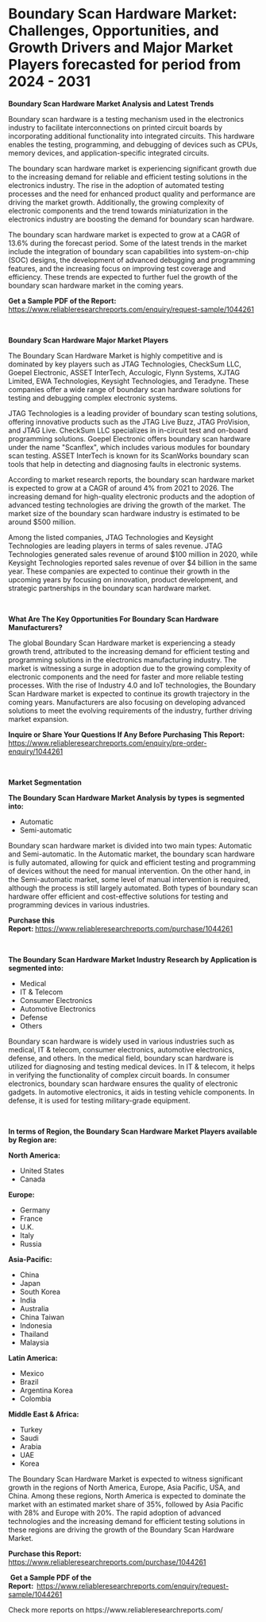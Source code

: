 <p><h1>Boundary Scan Hardware Market: Challenges, Opportunities, and Growth Drivers and Major Market Players forecasted for period from 2024 - 2031</h1></p><p><strong>Boundary Scan Hardware Market Analysis and Latest Trends</strong></p>
<p><p>Boundary scan hardware is a testing mechanism used in the electronics industry to facilitate interconnections on printed circuit boards by incorporating additional functionality into integrated circuits. This hardware enables the testing, programming, and debugging of devices such as CPUs, memory devices, and application-specific integrated circuits.</p><p>The boundary scan hardware market is experiencing significant growth due to the increasing demand for reliable and efficient testing solutions in the electronics industry. The rise in the adoption of automated testing processes and the need for enhanced product quality and performance are driving the market growth. Additionally, the growing complexity of electronic components and the trend towards miniaturization in the electronics industry are boosting the demand for boundary scan hardware.</p><p>The boundary scan hardware market is expected to grow at a CAGR of 13.6% during the forecast period. Some of the latest trends in the market include the integration of boundary scan capabilities into system-on-chip (SOC) designs, the development of advanced debugging and programming features, and the increasing focus on improving test coverage and efficiency. These trends are expected to further fuel the growth of the boundary scan hardware market in the coming years.</p></p>
<p><strong>Get a Sample PDF of the Report:&nbsp;</strong> <a href="https://www.reliableresearchreports.com/enquiry/request-sample/1044261">https://www.reliableresearchreports.com/enquiry/request-sample/1044261</a></p>
<p>&nbsp;</p>
<p><strong>Boundary Scan Hardware Major Market Players</strong></p>
<p><p>The Boundary Scan Hardware Market is highly competitive and is dominated by key players such as JTAG Technologies, CheckSum LLC, Goepel Electronic, ASSET InterTech, Acculogic, Flynn Systems, XJTAG Limited, EWA Technologies, Keysight Technologies, and Teradyne. These companies offer a wide range of boundary scan hardware solutions for testing and debugging complex electronic systems.</p><p>JTAG Technologies is a leading provider of boundary scan testing solutions, offering innovative products such as the JTAG Live Buzz, JTAG ProVision, and JTAG Live. CheckSum LLC specializes in in-circuit test and on-board programming solutions. Goepel Electronic offers boundary scan hardware under the name "Scanflex", which includes various modules for boundary scan testing. ASSET InterTech is known for its ScanWorks boundary scan tools that help in detecting and diagnosing faults in electronic systems.</p><p>According to market research reports, the boundary scan hardware market is expected to grow at a CAGR of around 4% from 2021 to 2026. The increasing demand for high-quality electronic products and the adoption of advanced testing technologies are driving the growth of the market. The market size of the boundary scan hardware industry is estimated to be around $500 million.</p><p>Among the listed companies, JTAG Technologies and Keysight Technologies are leading players in terms of sales revenue. JTAG Technologies generated sales revenue of around $100 million in 2020, while Keysight Technologies reported sales revenue of over $4 billion in the same year. These companies are expected to continue their growth in the upcoming years by focusing on innovation, product development, and strategic partnerships in the boundary scan hardware market.</p></p>
<p>&nbsp;</p>
<p><strong>What Are The Key Opportunities For Boundary Scan Hardware Manufacturers?</strong></p>
<p><p>The global Boundary Scan Hardware market is experiencing a steady growth trend, attributed to the increasing demand for efficient testing and programming solutions in the electronics manufacturing industry. The market is witnessing a surge in adoption due to the growing complexity of electronic components and the need for faster and more reliable testing processes. With the rise of Industry 4.0 and IoT technologies, the Boundary Scan Hardware market is expected to continue its growth trajectory in the coming years. Manufacturers are also focusing on developing advanced solutions to meet the evolving requirements of the industry, further driving market expansion.</p></p>
<p><strong>Inquire or Share Your Questions If Any Before Purchasing This Report:</strong> <a href="https://www.reliableresearchreports.com/enquiry/pre-order-enquiry/1044261">https://www.reliableresearchreports.com/enquiry/pre-order-enquiry/1044261</a></p>
<p>&nbsp;</p>
<p><strong>Market Segmentation</strong></p>
<p><strong>The Boundary Scan Hardware Market Analysis by types is segmented into:</strong></p>
<p><ul><li>Automatic</li><li>Semi-automatic</li></ul></p>
<p><p>Boundary scan hardware market is divided into two main types: Automatic and Semi-automatic. In the Automatic market, the boundary scan hardware is fully automated, allowing for quick and efficient testing and programming of devices without the need for manual intervention. On the other hand, in the Semi-automatic market, some level of manual intervention is required, although the process is still largely automated. Both types of boundary scan hardware offer efficient and cost-effective solutions for testing and programming devices in various industries.</p></p>
<p><strong>Purchase this Report:&nbsp;</strong><a href="https://www.reliableresearchreports.com/purchase/1044261">https://www.reliableresearchreports.com/purchase/1044261</a></p>
<p>&nbsp;</p>
<p><strong>The Boundary Scan Hardware Market Industry Research by Application is segmented into:</strong></p>
<p><ul><li>Medical</li><li>IT & Telecom</li><li>Consumer Electronics</li><li>Automotive Electronics</li><li>Defense</li><li>Others</li></ul></p>
<p><p>Boundary scan hardware is widely used in various industries such as medical, IT & telecom, consumer electronics, automotive electronics, defense, and others. In the medical field, boundary scan hardware is utilized for diagnosing and testing medical devices. In IT & telecom, it helps in verifying the functionality of complex circuit boards. In consumer electronics, boundary scan hardware ensures the quality of electronic gadgets. In automotive electronics, it aids in testing vehicle components. In defense, it is used for testing military-grade equipment.</p></p>
<p>&nbsp;</p>
<p><strong>In terms of Region, the Boundary Scan Hardware Market Players available by Region are:</strong></p>
<p>
    <p> <strong> North America: </strong>
        <ul>
            <li>United States</li>
            <li>Canada</li>
        </ul>
        </p> 
    <p> <strong> Europe: </strong>
        <ul>
            <li>Germany</li>
            <li>France</li>
            <li>U.K.</li>
            <li>Italy</li>
            <li>Russia</li>
        </ul>
        </p> 
    <p> <strong> Asia-Pacific: </strong>
        <ul>
            <li>China</li>
            <li>Japan</li>
            <li>South Korea</li>
            <li>India</li>
            <li>Australia</li>
            <li>China Taiwan</li>
            <li>Indonesia</li>
            <li>Thailand</li>
            <li>Malaysia</li>
        </ul>
        </p> 
    <p> <strong> Latin America: </strong>
        <ul>
            <li>Mexico</li>
            <li>Brazil</li>
            <li>Argentina Korea</li>
            <li>Colombia</li>
        </ul>
        </p> 
    <p> <strong> Middle East & Africa: </strong>
        <ul>
            <li>Turkey</li>
            <li>Saudi</li>
            <li>Arabia</li>
            <li>UAE</li>
            <li>Korea</li>
        </ul>
    </p>
    </p>
<p><p>The Boundary Scan Hardware Market is expected to witness significant growth in the regions of North America, Europe, Asia Pacific, USA, and China. Among these regions, North America is expected to dominate the market with an estimated market share of 35%, followed by Asia Pacific with 28% and Europe with 20%. The rapid adoption of advanced technologies and the increasing demand for efficient testing solutions in these regions are driving the growth of the Boundary Scan Hardware Market.</p></p>
<p><strong>Purchase this Report: </strong><a href="https://www.reliableresearchreports.com/purchase/1044261">https://www.reliableresearchreports.com/purchase/1044261</a></p>
<p>&nbsp;<strong>Get a Sample PDF of the Report:&nbsp;&nbsp;</strong><a href="https://www.reliableresearchreports.com/enquiry/request-sample/1044261">https://www.reliableresearchreports.com/enquiry/request-sample/1044261</a></p>
<p><strong></strong></p>
<p>Check more reports on https://www.reliableresearchreports.com/</p>